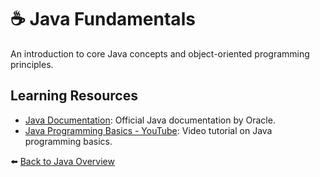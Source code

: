 # ☕ Java Fundamentals

An introduction to core Java concepts and object-oriented programming principles.

## Learning Resources

- [Java Documentation](https://docs.oracle.com/en/java/): Official Java documentation by Oracle.
- [Java Programming Basics - YouTube](https://www.youtube.com/watch?v=GoXwIVyNvX0): Video tutorial on Java programming basics.

⬅️ [Back to Java Overview](../../README.md#-java-fundamentals-and-oop)

